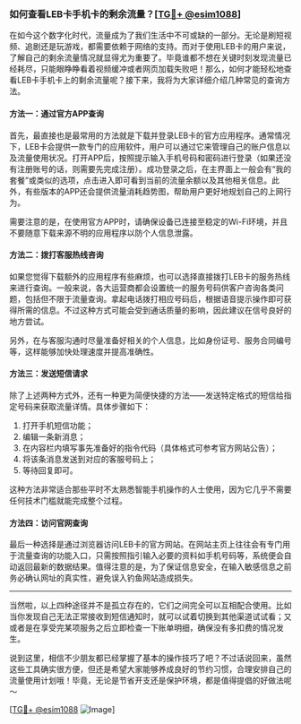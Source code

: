 ### 如何查看LEB卡手机卡的剩余流量？[[TG💪+ @esim1088](https://t.me/s/esim1088)]

在如今这个数字化时代，流量成为了我们生活中不可或缺的一部分。无论是刷短视频、追剧还是玩游戏，都需要依赖于网络的支持。而对于使用LEB卡的用户来说，了解自己的剩余流量情况就显得尤为重要了。毕竟谁都不想在关键时刻发现流量已经耗尽，只能眼睁睁看着视频缓冲或者网页加载失败吧！那么，如何才能轻松地查看LEB卡手机卡上的剩余流量呢？接下来，我将为大家详细介绍几种常见的查询方法。

#### 方法一：通过官方APP查询

首先，最直接也是最常用的方法就是下载并登录LEB卡的官方应用程序。通常情况下，LEB卡会提供一款专门的应用软件，用户可以通过它来管理自己的账户信息以及流量使用状况。打开APP后，按照提示输入手机号码和密码进行登录（如果还没有注册账号的话，则需要先完成注册）。成功登录之后，在主界面上一般会有“我的套餐”或类似的选项，点击进入即可看到当前的流量余额以及其他相关信息。此外，有些版本的APP还会提供流量消耗趋势图，帮助用户更好地规划自己的上网行为。

需要注意的是，在使用官方APP时，请确保设备已连接至稳定的Wi-Fi环境，并且不要随意下载来源不明的应用程序以防个人信息泄露。

#### 方法二：拨打客服热线咨询

如果您觉得下载额外的应用程序有些麻烦，也可以选择直接拨打LEB卡的服务热线来进行查询。一般来说，各大运营商都会设置统一的服务号码供客户咨询各类问题，包括但不限于流量查询。拿起电话拨打相应号码后，根据语音提示操作即可获得所需的信息。不过这种方式可能会受到通话质量的影响，因此建议在信号良好的地方尝试。

另外，在与客服沟通时尽量准备好相关的个人信息，比如身份证号、服务合同编号等，这样能够加快处理速度并提高准确性。

#### 方法三：发送短信请求

除了上述两种方式外，还有一种更为简便快捷的方法——发送特定格式的短信给指定号码来获取流量详情。具体步骤如下：
1. 打开手机短信功能；
2. 编辑一条新消息；
3. 在内容栏内填写事先准备好的指令代码（具体格式可参考官方网站公告）；
4. 将该条消息发送到对应的客服号码上；
5. 等待回复即可。

这种方法非常适合那些平时不太熟悉智能手机操作的人士使用，因为它几乎不需要任何技术门槛就能完成整个过程。

#### 方法四：访问官网查询

最后一种选择是通过浏览器访问LEB卡的官方网站。在网站主页上往往会有专门用于流量查询的功能入口，只需按照指引输入必要的资料如手机号码等，系统便会自动返回最新的数据结果。值得注意的是，为了保证信息安全，在输入敏感信息之前务必确认网址的真实性，避免误入钓鱼网站造成损失。

---

当然啦，以上四种途径并不是孤立存在的，它们之间完全可以互相配合使用。比如当你发现自己无法正常接收到短信通知时，就可以试着切换到其他渠道试试看；又或者是在享受完某项服务之后立即检查一下账单明细，确保没有多扣费的情况发生。

说到这里，相信不少朋友都已经掌握了基本的操作技巧了吧？不过话说回来，虽然这些工具确实很方便，但还是希望大家能够养成良好的节约习惯，合理安排自己的流量使用计划哦！毕竟，无论是节省开支还是保护环境，都是值得提倡的好做法呢～

[[TG💪+ @esim1088](https://t.me/s/esim1088) ![Image](https://i.postimg.cc/4NQfJmqS/Snipaste-2025-05-13-00-14-12.png)]